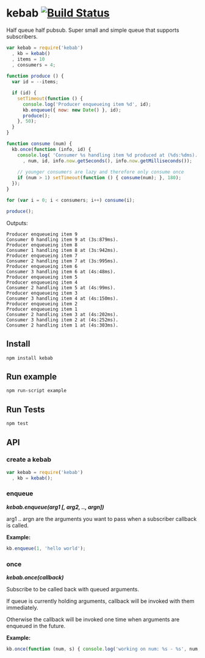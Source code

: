 # kebab [![Build Status](https://secure.travis-ci.org/thlorenz/kebab.png)](http://travis-ci.org/thlorenz/kebab)

Half queue half pubsub. Super small and simple queue that supports subscribers.

```javascript
var kebab = require('kebab')
  , kb = kebab()
  , items = 10 
  , consumers = 4;
                      
function produce () {
  var id = --items;

  if (id) {
    setTimeout(function () {
      console.log('Producer enqueueing item %d', id);
      kb.enqueue({ now: new Date() }, id);
      produce();
    }, 50);
  }
}

function consume (num) {
  kb.once(function (info, id) { 
    console.log( 'Consumer %s handling item %d produced at (%ds:%dms).'
      , num, id, info.now.getSeconds(), info.now.getMilliseconds()); 
    
    // younger consumers are lazy and therefore only consume once
    if (num > 1) setTimeout(function () { consume(num); }, 180);
  });
}

for (var i = 0; i < consumers; i++) consume(i);

produce();
```

Outputs:

    Producer enqueueing item 9
    Consumer 0 handling item 9 at (3s:879ms).
    Producer enqueueing item 8
    Consumer 1 handling item 8 at (3s:942ms).
    Producer enqueueing item 7
    Consumer 2 handling item 7 at (3s:995ms).
    Producer enqueueing item 6
    Consumer 3 handling item 6 at (4s:48ms).
    Producer enqueueing item 5
    Producer enqueueing item 4
    Consumer 2 handling item 5 at (4s:99ms).
    Producer enqueueing item 3
    Consumer 3 handling item 4 at (4s:150ms).
    Producer enqueueing item 2
    Producer enqueueing item 1
    Consumer 2 handling item 3 at (4s:202ms).
    Consumer 3 handling item 2 at (4s:252ms).
    Consumer 2 handling item 1 at (4s:303ms).

## Install

`npm install kebab`

## Run example

`npm run-script example`

## Run Tests

`npm test`

## API

### create a kebab

```javascript
var kebab = require('kebab')
  , kb = kebab();
```

### enqueue

***kebab.enqueue(arg1 [, arg2, .., argn])***

arg1 .. argn are the arguments you want to pass when a subscriber callback is called.

**Example:**

```javascript
kb.enqueue(1, 'hello world');
```

### once

***kebab.once(callback)***

Subscribe to be called back with queued arguments. 

If queue is currently holding arguments, callback will be invoked with them immediately.

Otherwise the callback will be invoked one time when arguments are enqueued in the future.

**Example:**

```javascript
kb.once(function (num, s) { console.log('working on num: %s - %s', num, s); });
```
